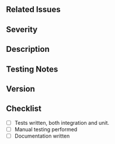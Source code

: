 Related Issues
-----

<!--- Insert related issues here -->

Severity
-----

<!---
State on of the following severities here:
* High
* Moderate
* Low

High: Drop everything and release a fix immediately
Moderate: We should not be releasing updates to this package without addressing this first
Low: This should be considered, but does not take immediate priority over anything else

-->

Description
-----

<!---
Provide a brief description of the issue, the following questions may help as a guide:

* Who does this impact?
* What was the cause?
* What is the expected behavior?
* What is our plan for remediation?
-->

Testing Notes
-----

<!--- Use this section to identify notes about testing this to any reviewers -->

Version
-----

<!--- What are the impacted versions. -->

Checklist
-----

* [ ] Tests written, both integration and unit.
* [ ] Manual testing performed
* [ ] Documentation written
